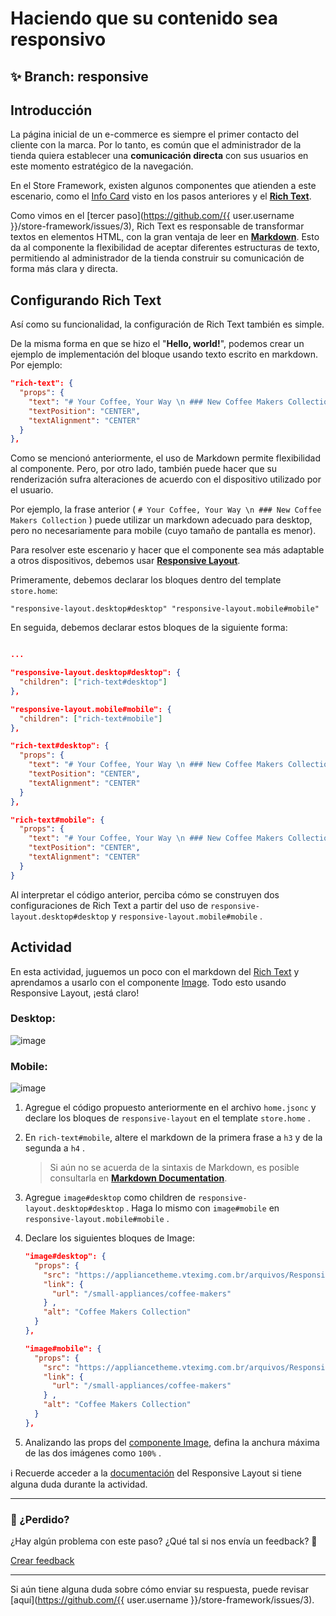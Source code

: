 # Haciendo que su contenido sea responsivo

## :sparkles: **Branch:** responsive

## Introducción

La página inicial de un e-commerce es siempre el primer contacto del cliente con la marca. Por lo tanto, es común que el administrador de la tienda quiera establecer una **comunicación directa** con sus usuarios en este momento estratégico de la navegación.

En el Store Framework, existen algunos componentes que atienden a este escenario, como el [Info Card](https://vtex.io/docs/components/all/vtex.store-components/info-card) visto en los pasos anteriores y el [**Rich Text**](https://vtex.io/docs/components/all/vtex.rich-text/).

Como vimos en el [tercer paso](https://github.com/{{ user.username }}/store-framework/issues/3),  Rich Text es responsable de transformar textos en elementos HTML, con la gran ventaja de leer en [**Markdown**](https://www.markdownguide.org/). Esto da al componente la flexibilidad de aceptar diferentes estructuras de texto, permitiendo al administrador de la tienda construir su comunicación de forma más clara y directa.

## Configurando Rich Text

Así como su funcionalidad, la configuración de Rich Text también es simple.

De la misma forma en que se hizo el "**Hello, world!**", podemos crear un ejemplo de implementación del bloque usando texto escrito en markdown. Por ejemplo:

```json
"rich-text": {
  "props": {
    "text": "# Your Coffee, Your Way \n ### New Coffee Makers Collection",
    "textPosition": "CENTER",
    "textAlignment": "CENTER"
  }
},
```

Como se mencionó anteriormente, el uso de Markdown permite flexibilidad al componente. Pero, por otro lado, también puede hacer que su renderización sufra alteraciones de acuerdo con el dispositivo utilizado por el usuario.

Por ejemplo, la frase anterior  ( `# Your Coffee, Your Way \n ### New Coffee Makers Collection` ) puede utilizar un markdown adecuado para desktop, pero no necesariamente para mobile (cuyo tamaño de pantalla es menor).

Para resolver este escenario y hacer que el componente sea más adaptable a otros dispositivos, debemos usar [**Responsive Layout**](https://vtex.io/docs/components/layout/vtex.responsive-layout).


Primeramente, debemos declarar los bloques dentro del template `store.home`:

`"responsive-layout.desktop#desktop"
 "responsive-layout.mobile#mobile"`


En seguida, debemos declarar estos bloques de la siguiente forma:

```json

...

"responsive-layout.desktop#desktop": {
  "children": ["rich-text#desktop"]
},

"responsive-layout.mobile#mobile": {
  "children": ["rich-text#mobile"]
},

"rich-text#desktop": {
  "props": {
    "text": "# Your Coffee, Your Way \n ### New Coffee Makers Collection",
    "textPosition": "CENTER",
    "textAlignment": "CENTER"
  }
},

"rich-text#mobile": {
  "props": {
    "text": "# Your Coffee, Your Way \n ### New Coffee Makers Collection",
    "textPosition": "CENTER",
    "textAlignment": "CENTER"
  }
}
```

Al interpretar el código anterior, perciba cómo se construyen dos configuraciones de Rich Text a  partir del uso de `responsive-layout.desktop#desktop` y `responsive-layout.mobile#mobile` . 

## Actividad

En esta actividad, juguemos un poco con el markdown del [Rich Text](https://vtex.io/docs/components/all/vtex.rich-text/) y aprendamos a usarlo con el componente [Image](https://vtex.io/docs/components/all/vtex.store-components/image). Todo esto usando Responsive Layout, ¡está claro!

### Desktop:

![image](https://user-images.githubusercontent.com/12139385/70152049-414c3500-168b-11ea-8da3-4f4ce0f5fee6.png)

### Mobile:

![image](https://user-images.githubusercontent.com/12139385/70152883-bf5d0b80-168c-11ea-81e0-25be5ed3d5ce.png)

1. Agregue el código propuesto anteriormente en el archivo `home.jsonc` y declare los bloques de `responsive-layout` en el template `store.home` .
2. En `rich-text#mobile`, altere el markdown de la primera frase a `h3` y de la segunda a `h4` .
    > Si aún no se acuerda de la sintaxis de Markdown, es posible consultarla en [**Markdown Documentation**](https://www.markdownguide.org/).
3. Agregue `image#desktop` como children de `responsive-layout.desktop#desktop` . Haga lo  mismo con `image#mobile`  en `responsive-layout.mobile#mobile` .
4. Declare los siguientes bloques de Image:

    ```json
    "image#desktop": {
      "props": {
        "src": "https://appliancetheme.vteximg.com.br/arquivos/Responsive-Image-Desktop.jpg?q=1",
        "link": {
          "url": "/small-appliances/coffee-makers"
        } ,
        "alt": "Coffee Makers Collection"
      }
    },

    "image#mobile": {
      "props": {
        "src": "https://appliancetheme.vteximg.com.br/arquivos/Responsive-Image-Mobile.jpg?q=1",
        "link": {
          "url": "/small-appliances/coffee-makers"
        } ,
        "alt": "Coffee Makers Collection"
      }
    },
    ```

5. Analizando las props del [componente Image](https://vtex.io/docs/components/general/vtex.store-components/image), defina la anchura máxima de las dos imágenes como `100%` .

:information_source: Recuerde acceder a la [documentación]((https://vtex.io/docs/components/layout/vtex.responsive-layout)) del Responsive Layout  si tiene alguna duda durante la actividad. 

---

### :no_entry_sign: ¿Perdido? 

¿Hay algún problema con este paso? ¿Qué tal si nos envía un feedback? :pray:

[Crear feedback](https://docs.google.com/forms/d/e/1FAIpQLSeaWrm0Hogm-txm5Ww6mUa68eDuE3WnpFjUSVJ3Wi3dnmCb7A/viewform?usp=pp_url&entry.1784529524=Tornando+seu+conte%C3%BAdo+responsivo) 

----

Si aún tiene alguna duda sobre cómo enviar su respuesta, puede revisar [aquí](https://github.com/{{ user.username }}/store-framework/issues/3).

